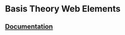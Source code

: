 # Basis Theory Web Elements

## [Documentation](https://developers.basistheory.com/docs/sdks/web/web-elements/)
